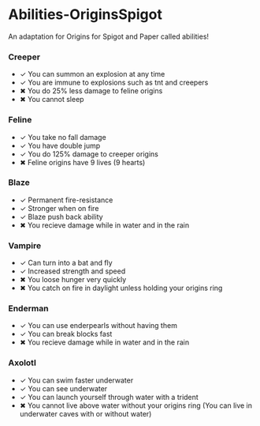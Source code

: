 # Abilities-OriginsSpigot
 An adaptation for Origins for Spigot and Paper called abilities!

### Creeper

- ✓ You can summon an explosion at any time
- ✓ You are immune to explosions such as tnt and creepers
- ✖ You do 25% less damage to feline origins
- ✖ You cannot sleep

### Feline

- ✓ You take no fall damage
- ✓ You have double jump
- ✓ You do 125% damage to creeper origins
- ✖ Feline origins have 9 lives (9 hearts)

### Blaze

- ✓ Permanent fire-resistance
- ✓ Stronger when on fire
- ✓ Blaze push back ability
- ✖ You recieve damage while in water and in the rain

### Vampire

- ✓ Can turn into a bat and fly
- ✓ Increased strength and speed
- ✖ You loose hunger very quickly
- ✖ You catch on fire in daylight unless holding your origins ring

### Enderman

- ✓ You can use enderpearls without having them
- ✓ You can break blocks fast
- ✖ You recieve damage while in water and in the rain

### Axolotl

- ✓ You can swim faster underwater
- ✓ You can see underwater
- ✓ You can launch yourself through water with a trident
- ✖ You cannot live above water without your origins ring (You can live in underwater caves with or without water)
